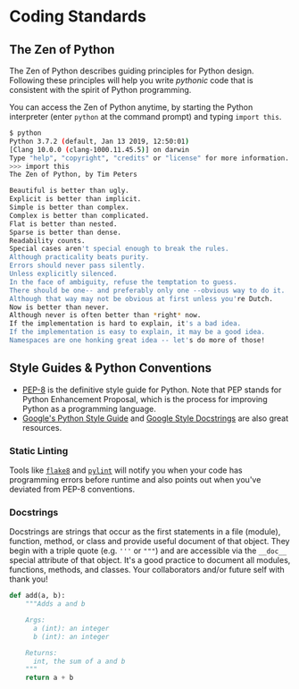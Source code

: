 # Coding Standards

## The Zen of Python
The Zen of Python describes guiding principles for Python design. Following these principles will help you
write _pythonic_ code that is consistent with the spirit of Python programming. 

You can access the Zen of Python anytime, by starting the Python interpreter (enter `python` at the command prompt) and typing `import this`.

```bash
$ python
Python 3.7.2 (default, Jan 13 2019, 12:50:01)
[Clang 10.0.0 (clang-1000.11.45.5)] on darwin
Type "help", "copyright", "credits" or "license" for more information.
>>> import this
The Zen of Python, by Tim Peters

Beautiful is better than ugly.
Explicit is better than implicit.
Simple is better than complex.
Complex is better than complicated.
Flat is better than nested.
Sparse is better than dense.
Readability counts.
Special cases aren't special enough to break the rules.
Although practicality beats purity.
Errors should never pass silently.
Unless explicitly silenced.
In the face of ambiguity, refuse the temptation to guess.
There should be one-- and preferably only one --obvious way to do it.
Although that way may not be obvious at first unless you're Dutch.
Now is better than never.
Although never is often better than *right* now.
If the implementation is hard to explain, it's a bad idea.
If the implementation is easy to explain, it may be a good idea.
Namespaces are one honking great idea -- let's do more of those!
```

## Style Guides & Python Conventions
* [PEP-8](https://www.python.org/dev/peps/pep-0008/) is the definitive style guide for Python. Note that PEP stands for Python Enhancement Proposal, which is the process for improving Python as a programming language.
* [Google's Python Style Guide](http://google.github.io/styleguide/pyguide.html) and [Google Style Docstrings](https://sphinxcontrib-napoleon.readthedocs.io/en/latest/example_google.html) are also great resources.

### Static Linting
Tools like [`flake8`](https://github.com/PyCQA/flake8) and [`pylint`](https://github.com/PyCQA/pylint) will notify you when your code has programming errors before runtime and also points out when you've deviated from PEP-8 conventions.

### Docstrings
Docstrings are strings that occur as the first statements in a file (module), function, method, or class and provide useful document of that object.
They begin with a triple quote (e.g. `'''` or `"""`) and are accessible via the `__doc__` special attribute of that object. It's a good practice to
document all modules, functions, methods, and classes. Your collaborators and/or future self with thank you!

```python
def add(a, b):
    """Adds a and b

    Args:
      a (int): an integer
      b (int): an integer

    Returns:
      int, the sum of a and b
    """
    return a + b
```
